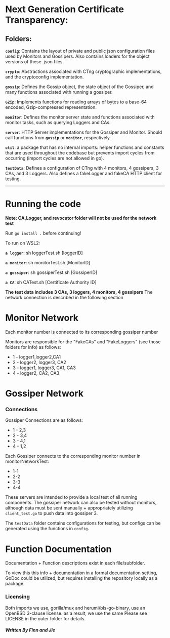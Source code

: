 # Next Generation Certificate Transparency:

## Folders:

**`config`**: Contains the layout of private and public json configuration files used by Monitors and Gossipers. Also contains loaders for the object versions of these .json files.

**`crypto`**: Abstractions associated with CTng cryptographic implementations, and the cryptoconfig implementation.

**`gossip`**: Defines the Gossip object, the state object of the Gossiper, and many functions associated with running a gossiper.

**`GZip`**: Implements functions for reading arrays of bytes to a base-64 encoded, Gzip-compressed representation.

**`monitor`**: Defines the monitor server state and functions associated with monitor tasks, such as querying Loggers and CAs.

**`server`**: HTTP Server implementations for the Gossiper and Monitor. Should call functions from **`gossip`** or **`monitor`**, respectively.

**`util`**: a package that has no internal imports: helper functions and constants that are used throughout the codebase but prevents import cycles from occurring (import cycles are not allowed in go).


**`testData`**: Defines a configuration of CTng with 4 monitors, 4 gossipers, 3 CAs, and 3 Loggers. Also defines a fakeLogger and fakeCA HTTP client for testing.
___

# Running the code
**Note: CA,Logger, and revocator folder will not be used for the network test**  
  
Run `go install .` before continuing!

To run on WSL2:

**`a logger`**:  sh loggerTest.sh [loggerID]  

**`a monitor`**: sh monitorTest.sh [MonitorID]  

**`a gossiper`**: sh gossiperTest.sh [GossiperID]  

**`a CA`**:  sh CATest.sh [Certificate Authority ID]  

**The test data includes 3 CAs, 3 loggers, 4 monitors, 4 gossipers**
The network connection is described in the following section

# Monitor Network

Each monitor number is connected to its corresponding gossiper number

Monitors are responsible for the "FakeCAs" and "FakeLoggers" (see those folders for info) as follows:

* 1 - logger1,logger2,CA1
* 2 - logger2, logger3, CA2
* 3 - logger1, logger3, CA1, CA3
* 4 - logger2, CA2, CA3

# Gossiper Network  
### Connections
Gossiper Connections are as follows:
* 1 - 2,3
* 2 - 3,4
* 3 - 4,1
* 4 - 1,2

Each Gossiper connects to the corresponding monitor number in 
monitorNetworkTest:
* 1-1
* 2-2
* 3-3
* 4-4

These servers are intended to provide a local test of all running components. The gossiper network can also be tested without monitors, although data must be sent manually + appropriately utilizing `client_test.go` to push data into gossiper 3.

The `testData` folder contains configurations for testing, but configs can be generated using the functions in `config`.


# Function Documentation
Documentation + Function descriptions exist in each file/subfolder.

To view this this info + documentation in a formal documentation setting, GoDoc could be utilized, but requires installing the repository locally as a package.

### Licensing
Both imports we use, gorilla/mux and herumi/bls-go-binary, use an OpenBSD 3-clause license. as a result, we use the same Please see LICENSE in the outer folder for details.

##### Written By Finn and Jie
